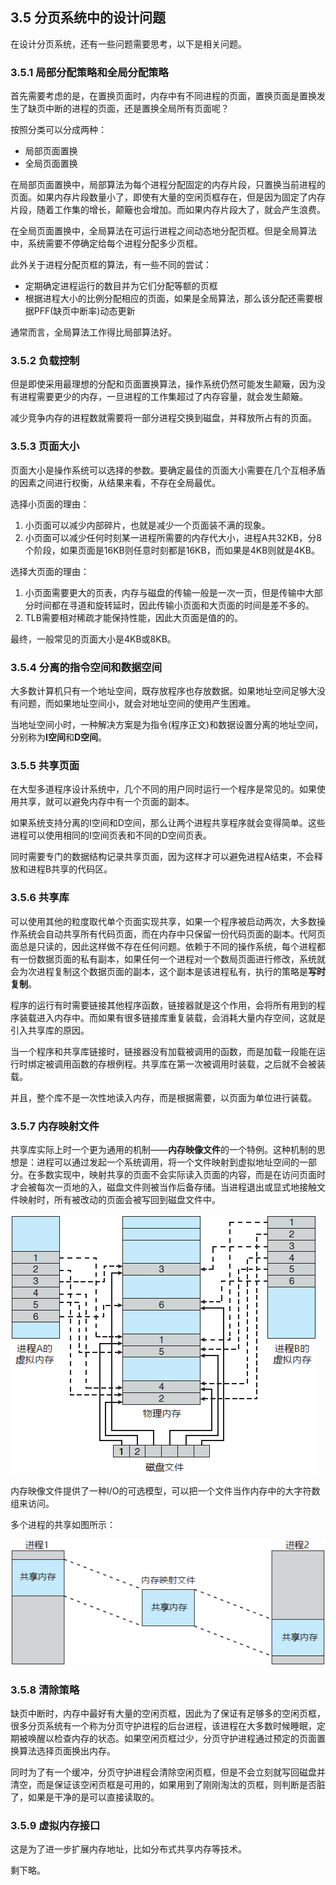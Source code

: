 ## 3.5 分页系统中的设计问题

在设计分页系统，还有一些问题需要思考，以下是相关问题。

### 3.5.1 局部分配策略和全局分配策略

首先需要考虑的是，在置换页面时，内存中有不同进程的页面，置换页面是置换发生了缺页中断的进程的页面，还是置换全局所有页面呢？

按照分类可以分成两种：
- 局部页面置换
- 全局页面置换

在局部页面置换中，局部算法为每个进程分配固定的内存片段，只置换当前进程的页面。如果内存片段数量小了，即使有大量的空闲页框存在，但是因为固定了内存片段，随着工作集的增长，颠簸也会增加。而如果内存片段大了，就会产生浪费。


在全局页面置换中，全局算法在可运行进程之间动态地分配页框。但是全局算法中，系统需要不停确定给每个进程分配多少页框。

此外关于进程分配页框的算法，有一些不同的尝试：
- 定期确定进程运行的数目并为它们分配等额的页框
- 根据进程大小的比例分配相应的页面，如果是全局算法，那么该分配还需要根据PFF(缺页中断率)动态更新


通常而言，全局算法工作得比局部算法好。

### 3.5.2 负载控制

但是即使采用最理想的分配和页面置换算法，操作系统仍然可能发生颠簸，因为没有进程需要更少的内存，一旦进程的工作集超过了内存容量，就会发生颠簸。

减少竞争内存的进程数就需要将一部分进程交换到磁盘，并释放所占有的页面。


### 3.5.3 页面大小

页面大小是操作系统可以选择的参数。要确定最佳的页面大小需要在几个互相矛盾的因素之间进行权衡，从结果来看，不存在全局最优。

选择小页面的理由：
1. 小页面可以减少内部碎片，也就是减少一个页面装不满的现象。
2. 小页面可以减少任何时刻某一进程所需要的内存代大小，进程A共32KB，分8个阶段，如果页面是16KB则任意时刻都是16KB，而如果是4KB则就是4KB。

选择大页面的理由：
1. 小页面需要更大的页表，内存与磁盘的传输一般是一次一页，但是传输中大部分时间都在寻道和旋转延时，因此传输小页面和大页面的时间是差不多的。
2. TLB需要相对稀疏才能保持性能，因此大页面是值的的。

最终，一般常见的页面大小是4KB或8KB。

### 3.5.4 分离的指令空间和数据空间

大多数计算机只有一个地址空间，既存放程序也存放数据。如果地址空间足够大没有问题，而如果地址空间小，就会对地址空间的使用产生困难。

当地址空间小时，一种解决方案是为指令(程序正文)和数据设置分离的地址空间，分别称为**I空间**和**D空间**。

### 3.5.5 共享页面

在大型多道程序设计系统中，几个不同的用户同时运行一个程序是常见的。如果使用共享，就可以避免内存中有一个页面的副本。

如果系统支持分离的I空间和D空间，那么让两个进程共享程序就会变得简单。这些进程可以使用相同的I空间页表和不同的D空间页表。

同时需要专门的数据结构记录共享页面，因为这样才可以避免进程A结束，不会释放和进程B共享的代码区。

### 3.5.6 共享库

可以使用其他的粒度取代单个页面实现共享，如果一个程序被启动两次，大多数操作系统会自动共享所有代码页面，而在内存中只保留一份代码页面的副本。代阿页面总是只读的，因此这样做不存在任何问题。依赖于不同的操作系统，每个进程都有一份数据页面的私有副本，如果任何一个进程对一个数局页面进行修改，系统就会为次进程复制这个数据页面的副本，这个副本是该进程私有，执行的策略是**写时复制**。

程序的运行有时需要链接其他程序函数，链接器就是这个作用，会将所有用到的程序装载进入内存中。而如果有很多链接库重复装载，会消耗大量内存空间，这就是引入共享库的原因。

当一个程序和共享库链接时，链接器没有加载被调用的函数，而是加载一段能在运行时绑定被调用函数的存根例程。共享库在第一次被调用时装载，之后就不会被装载。

并且，整个库不是一次性地读入内存，而是根据需要，以页面为单位进行装载。

### 3.5.7 内存映射文件

共享库实际上时一个更为通用的机制——**内存映像文件**的一个特例。这种机制的思想是：进程可以通过发起一个系统调用，将一个文件映射到虚拟地址空间的一部分。在多数实现中，映射共享的页面不会实际读入页面的内容，而是在访问页面时才会被每次一页地的入，磁盘文件则被当作后备存储。当进程退出或显式地接触文件映射时，所有被改动的页面会被写回到磁盘文件中。

![](../image/chapter3/3.5.7.1.gif)

内存映像文件提供了一种I/O的可选模型，可以把一个文件当作内存中的大字符数组来访问。

多个进程的共享如图所示：

![](../image/chapter3/3.5.7.2.gif)

### 3.5.8 清除策略

缺页中断时，内存中最好有大量的空闲页框，因此为了保证有足够多的空闲页框，很多分页系统有一个称为分页守护进程的后台进程，该进程在大多数时候睡眠，定期被唤醒以检查内存的状态。如果空闲页框过少，分页守护进程通过预定的页面置换算法选择页面换出内存。

同时为了有一个缓冲，分页守护进程会清除空闲页框，但是不会立刻就写回磁盘并清空，而是保证该空闲页框是可用的，如果用到了刚刚淘汰的页框，则判断是否脏了，如果是干净的是可以直接读取的。

### 3.5.9 虚拟内存接口

这是为了进一步扩展内存地址，比如分布式共享内存等技术。

剩下略。